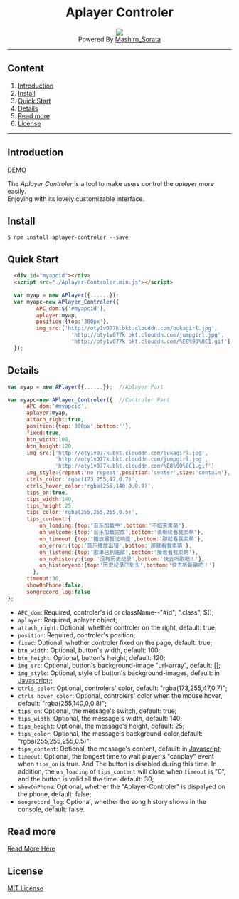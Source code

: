 <div align="center"><h1>Aplayer Controler</h1></div>

<div align="center"><img src="http://oty1v077k.bkt.clouddn.com/apc-demo-preview.png"></div>
<div align="center">Powered By <a href="http://mashirosorata.vicp.io">Mashiro_Sorata</a></div>


---

## Content
1. [Introduction](#u1)
2. [Install](#u2)
3. [Quick Start](#u3)
4. [Details](#u4)
5. [Read more](#u5)
6. [License](#u6)

---

<h2 id="u1">Introduction</h2>

[DEMO](http://mashirosorata.vicp.io/others/Aplayer-Controler-demo/index.html)

The *Aplayer Controler* is a tool to make users control the *aplayer* more easily. <br>Enjoying with its lovely customizable interface.

<h2 id="u2">Install</h2>

```git
$ npm install aplayer-controler --save
```

<h2 id="u3">Quick Start</h2>

```html
  <div id="myapcid"></div>
  <script src="./Aplayer-Controler.min.js"></script>
```

```javascript
  var myap = new APlayer({......});
  var myapc=new APlayer_Controler({
    	 APC_dom:$('#myapcid'),
	     aplayer:myap,
    	 position:{top:'300px'},
	     img_src:['http://oty1v077k.bkt.clouddn.com/bukagirl.jpg',
		            'http://oty1v077k.bkt.clouddn.com/jumpgirl.jpg',
		            'http://oty1v077k.bkt.clouddn.com/%E8%90%8C1.gif'],
  });
```

<h2 id="u4">Details</h2>

```javascript
var myap = new APlayer({......});  //Aplayer Part

var myapc=new APlayer_Controler({  //Controler Part
      APC_dom:'#myapcid',														
      aplayer:myap,														
      attach_right:true,													
      position:{top:'300px',bottom:''},
      fixed:true,															
      btn_width:100,														
      btn_height:120,														
      img_src:['http://oty1v077k.bkt.clouddn.com/bukagirl.jpg',
               'http://oty1v077k.bkt.clouddn.com/jumpgirl.jpg',
               'http://oty1v077k.bkt.clouddn.com/%E8%90%8C1.gif'],															
      img_style:{repeat:'no-repeat',position:'center',size:'contain'},
      ctrls_color:'rgba(173,255,47,0.7)',			
      ctrls_hover_color:'rgba(255,140,0,0.8)',		
      tips_on:true,														
      tips_width:140,														
      tips_height:25,														
      tips_color:'rgba(255,255,255,0.5)',
      tips_content:{														
          on_loading:{top:'音乐加载中',bottom:'不如来卖萌'},			
          on_welcome:{top:'音乐加载完成',bottom:'请继续看我卖萌'},		
          on_timeout:{top:'播放器暂无响应',bottom:'那就看我卖萌'},		
          on_error:{top:'音乐播放出错',bottom:'那就看我卖萌'},			
          on_listend:{top:'歌单已到底部',bottom:'接着看我卖萌'},		
          on_nohistory:{top:'没有历史纪录',bottom:'快去听歌吧！'},		
          on_historyend:{top:'历史纪录已到头',bottom:'快去听新歌吧！'}
        },
      timeout:30,
      showOnPhone:false,
      songrecord_log:false
};
```

* `APC_dom`: Required, controler's id or className--"#id", ".class", $();
* `aplayer`: Required, aplayer object;
* `attach_right`: Optional, whether controler on the right, default: true;
* `position`: Required, controler's position;
* `fixed`: Optional, whether controler fixed on the page, default: true;
* `btn_width`: Optional, button's width, default: 100;
* `btn_height`: Optional, button's height, default: 120;
* `img_src`: Optional, button's background-image "url-array", default: [];
* `img_style`: Optional, style of button's background-images, default: in [Javascript](#u4);;
* `ctrls_color`: Optional, controlers' color, default: "rgba(173,255,47,0.7)";
* `ctrls_hover_color`: Optional, controlers' color when the mouse hover, default: "rgba(255,140,0,0.8)";
* `tips_on`: Optional, the message's switch, default: true;
* `tips_width`: Optional, the message's width, default: 140;
* `tips_height`: Optional, the message's height, default: 25;
* `tips_color`: Optional, the message's background-color,default: "rgba(255,255,255,0.5)";
* `tips_content`: Optional, the message's content, default: in [Javascript](#u4);
* `timeout`: Optional, the longest time to wait player's "canplay" event when `tips_on` is true. And The button is disabled during this time. In addition, the `on_loading` of `tips_content` will close when `timeout` is "0", and the button is valid all the time. default: 30;
* `showOnPhone`: Optional, whether the "Aplayer-Controler" is dispalyed on the phone, default: false;
* `songrecord_log`: Optional, whether the song history shows in the console, default: false.


<h2 id="u5">Read more</h2>

[Read More Here](http://mashirosorata.vicp.io/APlayer-Controler——可自定义的ap控制器.html)

<h2 id="u6">License</h2>

[MIT License](https://github.com/Mashiro-Sorata/APlayer-Controler/blob/master/LICENSE)
